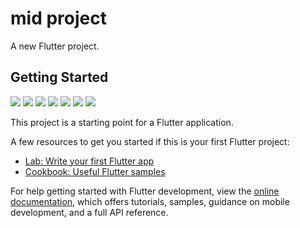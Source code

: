# mid project
A new Flutter project.

## Getting Started
<img src="images/main.jpg">
<img src="images/table1.jpg">
<img src="images/table2.jpg">
<img src="images/table3.jpg">
<img src="images/training2.jpg">
<img src="images/training2.jpg">
<img src="images/training3.jpg">


This project is a starting point for a Flutter application.

A few resources to get you started if this is your first Flutter project:

- [Lab: Write your first Flutter app](https://docs.flutter.dev/get-started/codelab)
- [Cookbook: Useful Flutter samples](https://docs.flutter.dev/cookbook)

For help getting started with Flutter development, view the
[online documentation](https://docs.flutter.dev/), which offers tutorials,
samples, guidance on mobile development, and a full API reference.

